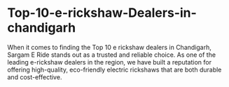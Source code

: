 # Top-10-e-rickshaw-Dealers-in-chandigarh
When it comes to finding the Top 10 e rickshaw dealers in Chandigarh, Sargam E Ride stands out as a trusted and reliable choice. As one of the leading e-rickshaw dealers in the region, we have built a reputation for offering high-quality, eco-friendly electric rickshaws that are both durable and cost-effective. 
